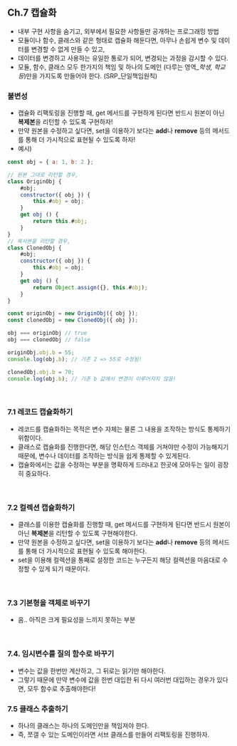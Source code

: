 ## Ch.7 캡슐화

- 내부 구현 사항을 숨기고, 외부에서 필요한 사항들만 공개하는 프로그래밍 방법
- 모듈이나 함수, 클래스와 같은 형태로 캡슐화 해둔다면, 아무나 손쉽게 변수 및 데이터를 변경할 수 없게 만들 수 있고,
- 데이터를 변경하고 사용하는 유일한 통로가 되어, 변경되는 과정을 감시할 수 있다.
- 모듈, 함수, 클래스 모두 한가지의 책임 및 하나의 도메인 (다루는 영역_*학생, 학교 등*)만을 가지도록 만들어야 한다. (SRP_단일책임원칙)

### 불변성

- 캡슐화 리팩토링을 진행할 때, get 메서드를 구현하게 된다면 반드시 원본이 아닌 **복제본**을 리턴할 수 있도록 구현하자!
- 만약 원본을 수정하고 싶다면, set을 이용하기 보다는 **add**나 **remove** 등의 메서드를 통해 더 가시적으로 표현될 수 있도록 하자!
- 예시)
```js
const obj = { a: 1, b: 2 };

// 원본 그대로 리턴할 경우,
class OriginObj {
    #obj;
    constructor({ obj }) {
        this.#obj = obj;
    }
    get obj () {
        return this.#obj;
    }
}
// 복사본을 리턴할 경우,
class ClonedObj {
    #obj;
    constructor({ obj }) {
        this.#obj = obj;
    }
    get obj () {
        return Object.assign({}, this.#obj);
    }
}

const originObj = new OriginObj({ obj });
const clonedObj = new ClonedObj({ obj });

obj === originObj // true
obj === clonedObj // false

originObj.obj.b = 55;
console.log(obj.b); // 기존 2 => 55로 수정됨!

clonedObj.obj.b = 70;
console.log(obj.b); // 기존 b 값에서 변경이 이루어지지 않음!
```

<br />

### 7.1 레코드 캡슐화하기

- 레코드를 캡슐화하는 목적은 변수 자체는 물론 그 내용을 조작하는 방식도 통제하기 위함이다. 
- 클래스로 캡슐화를 진행한다면, 해당 인스턴스 객체를 거쳐야만 수정이 가능해지기 때문에, 변수나 데이터를 조작하는 방식을 쉽게 통제할 수 있게된다.
- 캡슐화에서는 값을 수정하는 부분을 명확하게 드러내고 한곳에 모아두는 일이 굉장히 중요하다.

<br />

### 7.2 컬렉션 캡슐화하기

- 클래스를 이용한 캡슐화를 진행할 때, get 메서드를 구현하게 된다면 반드시 원본이 아닌 **복제본**을 리턴할 수 있도록 구현해야한다.
- 만약 원본을 수정하고 싶다면, set을 이용하기 보다는 **add**나 **remove** 등의 메서드를 통해 더 가시적으로 표현될 수 있도록 해야한다.
- set을 이용해 컬렉션을 통째로 설정한 코드는 누구든지 해당 컬렉션을 마음대로 수정할 수 있게 되기 때문이다.

<br />

### 7.3 기본형을 객체로 바꾸기

- 음.. 아직은 크게 필요성을 느끼지 못하는 부분

<br />

### 7.4. 임시변수를 질의 함수로 바꾸기

- 변수는 값을 한번만 계산하고, 그 뒤로는 읽기만 해야한다.
- 그렇기 때문에 만약 변수에 값을 한번 대입한 뒤 다시 여러번 대입하는 경우가 있다면, 모두 함수로 추출해야한다!

### 7.5 클래스 추출하기

- 하나의 클래스는 하나의 도메인만을 책임져야 한다.
- 즉, 쪼갤 수 있는 도메인이라면 서브 클래스를 만들어 리팩토링을 진행하자.